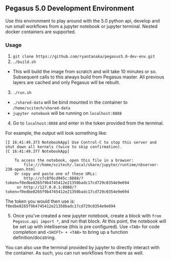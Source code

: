 ## Pegasus 5.0 Development Environment

Use this environment to play around with the 5.0 python api, develop and run
small workflows from a jupyter notebook or jupyter terminal. Nested docker 
containers are supported.

### Usage
1. `git clone https://github.com/ryantanaka/pegasus5.0-dev-env.git`
2. `./build.sh`
  - This will build the image from scratch and will take 10 minutes or so. 
    Subsequent calls to this always build from Pegasus master. All previous
    layers are cached and only Pegasus will be rebuilt. 
3. `./run.sh`
  - `./shared-data` will be bind mounted in the container to `/home/scitech/shared-data`
  - `jupyter notebook` will be running on `localhost:8888`
4. Go to `localhost:8888` and enter in the token provided from the terminal. 

For example, the output will look something like:

```
[I 16:41:49.373 NotebookApp] Use Control-C to stop this server and shut down all kernels (twice to skip confirmation).
[C 16:41:49.377 NotebookApp]

    To access the notebook, open this file in a browser:
        file:///home/scitech/.local/share/jupyter/runtime/nbserver-238-open.html
    Or copy and paste one of these URLs:
        http://cfc8f6cd945c:8888/?token=f0edbe8265f9b4745412e21350badc17cd729c0354e9e694
     or http://127.0.0.1:8888/?token=f0edbe8265f9b4745412e21350badc17cd729c0354e9e694
```

The token you would then use is: `f0edbe8265f9b4745412e21350badc17cd729c0354e9e694`

5. Once you've created a new jupyter notebook, create a block with `from Pegasus.api import *`,
    and run that block. At this point, the notebook will be set up with intellisense (this is pre configured). 
    Use `<TAB>` for code completion and `<SHIFT> + <TAB>` to bring up a function definition/docstring. 

You can also use the terminal provided by jupyter to directly interact with
the container. As such, you can run workflows from there as well. 

